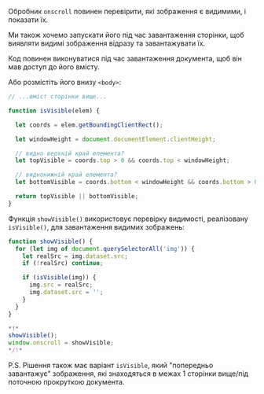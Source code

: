 Обробник `onscroll` повинен перевірити, які зображення є видимими, і показати їх.

Ми також хочемо запускати його під час завантаження сторінки, щоб виявляти видимі зображення відразу та завантажувати їх.

Код повинен виконуватися під час завантаження документа, щоб він мав доступ до його вмісту.

Або розмістіть його внизу `<body>`:

```js
// ...вміст сторінки вище...

function isVisible(elem) {

  let coords = elem.getBoundingClientRect();

  let windowHeight = document.documentElement.clientHeight;

  // видно верхній край елемента?
  let topVisible = coords.top > 0 && coords.top < windowHeight;

  // виднонижній край елемента?
  let bottomVisible = coords.bottom < windowHeight && coords.bottom > 0;

  return topVisible || bottomVisible;
}
```

Функція `showVisible()` використовує перевірку видимості, реалізовану `isVisible()`, для завантаження видимих зображень:

```js
function showVisible() {
  for (let img of document.querySelectorAll('img')) {
    let realSrc = img.dataset.src;
    if (!realSrc) continue;

    if (isVisible(img)) {
      img.src = realSrc;
      img.dataset.src = '';
    }
  }
}

*!*
showVisible();
window.onscroll = showVisible;
*/!*
```

P.S. Рішення також має варіант `isVisible`, який "попередньо завантажує" зображення, які знаходяться в межах 1 сторінки вище/під поточною прокруткою документа.
